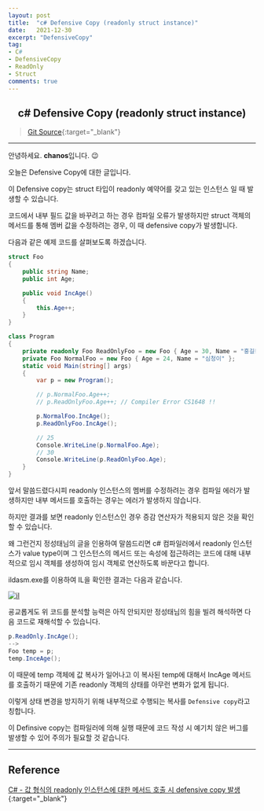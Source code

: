 ```yaml
---
layout: post
title:  "c# Defensive Copy (readonly struct instance)"
date:   2021-12-30
excerpt: "DefensiveCopy"
tag: 
- C#
- DefensiveCopy
- ReadOnly
- Struct
comments: true
---
```


## <center>c# Defensive Copy (readonly struct instance)</center> 

>[Git Source](https://github.com/chanos-dev/blogcode/tree/master/21-1230){:target="_blank"}

---

안녕하세요. <b>chanos</b>입니다. 😉

오늘은 Defensive Copy에 대한 글입니다.

이 Defensive copy는 struct 타입이 readonly 예약어를 갖고 있는 인스턴스 일 때 발생할 수 있습니다.

코드에서 내부 필드 값을 바꾸려고 하는 경우 컴파일 오류가 발생하지만 struct 객체의 메서드를 통해 멤버 값을 수정하려는 경우, 이 때 defensive copy가 발생합니다.

다음과 같은 예제 코드를 살펴보도록 하겠습니다.

```c#
struct Foo
{
    public string Name;
    public int Age;

    public void IncAge()
    {
        this.Age++;
    }
}

class Program
{ 
    private readonly Foo ReadOnlyFoo = new Foo { Age = 30, Name = "홍길동" };
    private Foo NormalFoo = new Foo { Age = 24, Name = "심청이" };
    static void Main(string[] args)
    {
        var p = new Program();

        // p.NormalFoo.Age++;
        // p.ReadOnlyFoo.Age++; // Compiler Error CS1648 !!

        p.NormalFoo.IncAge(); 
        p.ReadOnlyFoo.IncAge(); 

        // 25
        Console.WriteLine(p.NormalFoo.Age);
        // 30
        Console.WriteLine(p.ReadOnlyFoo.Age);
    }
}
```

앞서 말씀드렸다시피 readonly 인스턴스의 멤버를 수정하려는 경우 컴파일 에러가 발생하지만 내부 메서드를 호출하는 경우는 에러가 발생하지 않습니다.

하지만 결과를 보면 readonly 인스턴스인 경우 증감 연산자가 적용되지 않은 것을 확인할 수 있습니다.

왜 그런건지 정성태님의 글을 인용하여 말씀드리면 c# 컴파일러에서 readonly 인스턴스가 value type이며 그 인스턴스의 메서드 또는 속성에 접근하려는 코드에 대해 내부적으로 임시 객체를 생성하여 임시 객체로 연산하도록 바꾼다고 합니다. 

ildasm.exe를 이용하여 IL을 확인한 결과는 다음과 같습니다.

<a href="{{ site.url}}/images/posts/2021-12-30/il.png"><img src= "{{ site.url}}/images/posts/2021-12-30/il.png" alt="il"></a>

굥교롭게도 위 코드를 분석할 능력은 아직 안되지만 정성태님의 힘을 빌려 해석하면 다음 코드로 재해석할 수 있습니다.

```c#
p.ReadOnly.IncAge();
-->
Foo temp = p;
temp.InceAge();
```

이 때문에 temp 객체에 값 복사가 일어나고 이 복사된 temp에 대해서 IncAge 메서드를 호출하기 때문에 기존 readonly 객체의 상태를 아무런 변화가 없게 됩니다.

이렇게 상태 변경을 방지하기 위해 내부적으로 수행되는 복사를 `Defensive copy`라고 칭합니다.

이 Definsive copy는 컴파일러에 의해 실행 때문에 코드 작성 시 예기치 않은 버그를 발생할 수 있어 주의가 필요할 것 같습니다.

---

## Reference

[C# - 값 형식의 readonly 인스턴스에 대한 메서드 호출 시 defensive copy 발생](https://www.sysnet.pe.kr/2/0/11523){:target="_blank"}